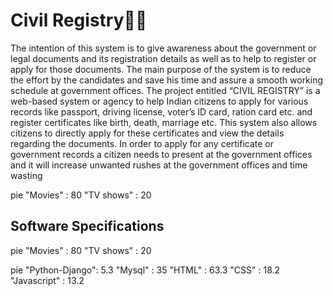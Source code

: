 # Civil Registry👨‍💻

<p> The intention of this system is to give awareness about the government or legal documents and its 
registration details as well as to help to register or apply for those documents. The main purpose of the 
system is to reduce the effort by the candidates and save his time and assure a smooth working schedule 
at government offices. The project entitled “CIVIL REGISTRY” is a web-based system or agency to help 
Indian citizens to apply for various records like passport, driving license, voter’s ID card, ration card etc. 
and register certificates like birth, death, marriage etc. This system also allows citizens to directly apply 
for these certificates and view the details regarding the documents. In order to apply for any certificate or 
government records a citizen needs to present at the government offices and it will increase unwanted 
rushes at the government offices and time wasting</p>

pie
"Movies" : 80
"TV shows" : 20

## Software Specifications
pie
"Movies" : 80
"TV shows" : 20

pie
"Python-Django": 5.3
"Mysql" : 35
"HTML" : 63.3
"CSS" : 18.2
"Javascript" : 13.2


